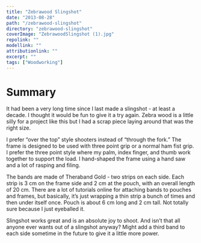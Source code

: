 ```yaml
---
title: "Zebrawood Slingshot"
date: "2013-08-28"
path: "/zebrawood-slingshot"
directory: "zebrawood-slingshot"
coverImage: "ZebrawoodSlingshot (1).jpg"
repolink: ""
modellink: ""
attributionlink: ""
excerpt: ""
tags: ["Woodworking"]
---
```


# Summary

It had been a very long time since I last made a slingshot - at least a decade. I thought it would be fun to give it a try again. Zebra wood is a little silly for a project like this but I had a scrap piece laying around that was the right size.

I prefer “over the top” style shooters instead of “through the fork.” The frame is designed to be used with three point grip or a normal ham fist grip. I prefer the three point style where my palm, index finger, and thumb work together to support the load. I hand-shaped the frame using a hand saw and a lot of rasping and filing.

The bands are made of Theraband Gold - two strips on each side. Each strip is 3 cm on the frame side and 2 cm at the pouch, with an overall length of 20 cm. There are a lot of tutorials online for attaching bands to pouches and frames, but basically, it’s just wrapping a thin strip a bunch of times and then under itself once. Pouch is about 6 cm long and 2 cm tall. Not totally sure because I just eyeballed it.

Slingshot works great and is an absolute joy to shoot. And isn’t that all anyone ever wants out of a slingshot anyway? Might add a third band to each side sometime in the future to give it a little more power.

